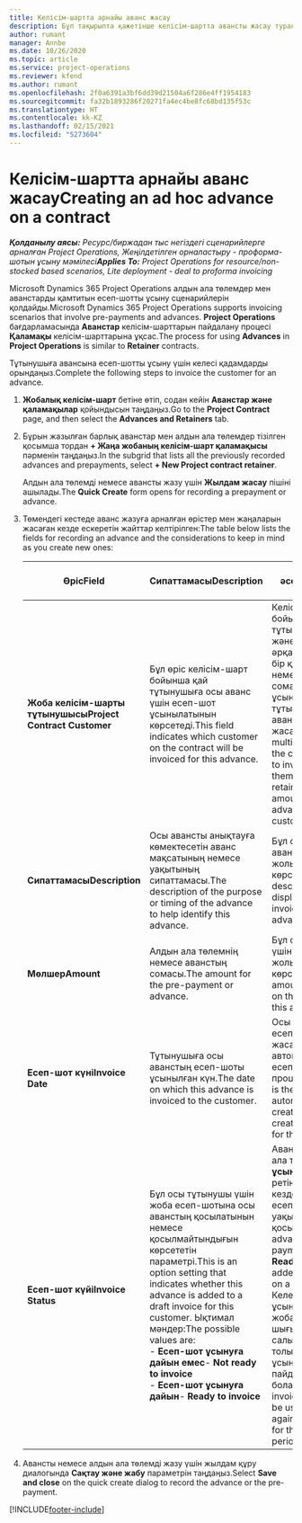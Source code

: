 ```yaml
---
title: Келісім-шартта арнайы аванс жасау
description: Бұл тақырыпта қажетінше келісім-шартта авансты жасау туралы ақпарат берілген.
author: rumant
manager: Annbe
ms.date: 10/26/2020
ms.topic: article
ms.service: project-operations
ms.reviewer: kfend
ms.author: rumant
ms.openlocfilehash: 2f0a6391a3bf6dd39d21504a6f286e4ff1954183
ms.sourcegitcommit: fa32b1893286f20271fa4ec4be8fc68bd135f53c
ms.translationtype: HT
ms.contentlocale: kk-KZ
ms.lasthandoff: 02/15/2021
ms.locfileid: "5273604"
---
```

# <a name="creating-an-ad-hoc-advance-on-a-contract"></a><span data-ttu-id="92619-103">Келісім-шартта арнайы аванс жасау</span><span class="sxs-lookup"><span data-stu-id="92619-103">Creating an ad hoc advance on a contract</span></span>

<span data-ttu-id="92619-104">_**Қолданылу аясы:** Ресурс/биржадан тыс негіздегі сценарийлерге арналған Project Operations, Жеңілдетілген орналастыру - проформа-шотын ұсыну мәмілесі_</span><span class="sxs-lookup"><span data-stu-id="92619-104">_**Applies To:** Project Operations for resource/non-stocked based scenarios, Lite deployment - deal to proforma invoicing_</span></span>

<span data-ttu-id="92619-105">Microsoft Dynamics 365 Project Operations алдын ала төлемдер мен аванстарды қамтитын есеп-шотты ұсыну сценарийлерін қолдайды.</span><span class="sxs-lookup"><span data-stu-id="92619-105">Microsoft Dynamics 365 Project Operations supports invoicing scenarios that involve pre-payments and advances.</span></span> <span data-ttu-id="92619-106">**Project Operations** бағдарламасында **Аванстар** келісім-шарттарын пайдалану процесі **Қаламақы** келісім-шарттарына ұқсас.</span><span class="sxs-lookup"><span data-stu-id="92619-106">The process for using **Advances** in **Project Operations** is similar to **Retainer** contracts.</span></span> 

<span data-ttu-id="92619-107">Тұтынушыға авансына есеп-шотты ұсыну үшін келесі қадамдарды орындаңыз.</span><span class="sxs-lookup"><span data-stu-id="92619-107">Complete the following steps to invoice the customer for an advance.</span></span>

1. <span data-ttu-id="92619-108">**Жобалық келісім-шарт** бетіне өтіп, содан кейін **Аванстар және қаламақылар** қойындысын таңдаңыз.</span><span class="sxs-lookup"><span data-stu-id="92619-108">Go to the **Project Contract** page, and then select the **Advances and Retainers** tab.</span></span>
2. <span data-ttu-id="92619-109">Бұрын жазылған барлық аванстар мен алдын ала төлемдер тізілген қосымша тордан **+ Жаңа жобаның келісім-шарт қаламақысы** пәрменін таңдаңыз.</span><span class="sxs-lookup"><span data-stu-id="92619-109">In the subgrid that lists all the previously recorded advances and prepayments, select **+ New Project contract retainer**.</span></span> 

    <span data-ttu-id="92619-110">Алдын ала төлемді немесе авансты жазу үшін **Жылдам жасау** пішіні ашылады.</span><span class="sxs-lookup"><span data-stu-id="92619-110">The **Quick Create** form opens for recording a prepayment or advance.</span></span>
    
3. <span data-ttu-id="92619-111">Төмендегі кестеде аванс жазуға арналған өрістер мен жаңаларын жасаған кезде ескеретін жайттар келтірілген:</span><span class="sxs-lookup"><span data-stu-id="92619-111">The table below lists the fields for recording an advance and the considerations to keep in mind as you create new ones:</span></span>

    | <span data-ttu-id="92619-112">Өріс</span><span class="sxs-lookup"><span data-stu-id="92619-112">Field</span></span> | <span data-ttu-id="92619-113">Сипаттамасы</span><span class="sxs-lookup"><span data-stu-id="92619-113">Description</span></span> | <span data-ttu-id="92619-114">Төменгі әсер</span><span class="sxs-lookup"><span data-stu-id="92619-114">Downstream impact</span></span> |
    | --- | --- | --- |
    | <span data-ttu-id="92619-115">**Жоба келісім-шарты тұтынушысы**</span><span class="sxs-lookup"><span data-stu-id="92619-115">**Project Contract Customer**</span></span> | <span data-ttu-id="92619-116">Бұл өріс келісім-шарт бойынша қай тұтынушыға осы аванс үшін есеп-шот ұсынылатынын көрсетеді.</span><span class="sxs-lookup"><span data-stu-id="92619-116">This field indicates which customer on the contract will be invoiced for this advance.</span></span> | <span data-ttu-id="92619-117">Келісім-шарт бойынша бірнеше тұтынушылар болса және олардың әрқайсысына белгілі бір қаламақы немесе аванс сомасына есеп-шот ұсынғыңыз келсе, әр тұтынушы үшін авансты жеке жасаңыз.</span><span class="sxs-lookup"><span data-stu-id="92619-117">If you have multiple customers on the contract and want to invoice each of them for a specific retainer or advance amount, create an advance for each customer individually.</span></span> |
    | <span data-ttu-id="92619-118">**Сипаттамасы**</span><span class="sxs-lookup"><span data-stu-id="92619-118">**Description**</span></span> | <span data-ttu-id="92619-119">Осы авансты анықтауға көмектесетін аванс мақсатының немесе уақытының сипаттамасы.</span><span class="sxs-lookup"><span data-stu-id="92619-119">The description of the purpose or timing of the advance to help identify this advance.</span></span> | <span data-ttu-id="92619-120">Бұл сипаттама осы аванс үшін есеп-шот жолында көрсетіледі.</span><span class="sxs-lookup"><span data-stu-id="92619-120">This description is displayed on the invoice line for this advance.</span></span> |
    | <span data-ttu-id="92619-121">**Мөлшер**</span><span class="sxs-lookup"><span data-stu-id="92619-121">**Amount**</span></span> | <span data-ttu-id="92619-122">Алдын ала төлемнің немесе аванстың сомасы.</span><span class="sxs-lookup"><span data-stu-id="92619-122">The amount for the pre-payment or advance.</span></span> | <span data-ttu-id="92619-123">Бұл сома осы аванс үшін есеп-шот жолында көрсетіледі.</span><span class="sxs-lookup"><span data-stu-id="92619-123">This amount is displayed on the invoice line for this advance.</span></span> |
    | <span data-ttu-id="92619-124">**Есеп-шот күні**</span><span class="sxs-lookup"><span data-stu-id="92619-124">**Invoice Date**</span></span> | <span data-ttu-id="92619-125">Тұтынушыға осы аванстың есеп-шоты ұсынылған күн.</span><span class="sxs-lookup"><span data-stu-id="92619-125">The date on which this advance is invoiced to the customer.</span></span> | <span data-ttu-id="92619-126">Осы аванс үшін есеп-шот жолын жасау үшін автоматтандырылған есеп-шотты жасау процесінің күні.</span><span class="sxs-lookup"><span data-stu-id="92619-126">This is the date for the automated invoice creation process to create an invoice line for this advance.</span></span> |
    | <span data-ttu-id="92619-127">**Есеп-шот күйі**</span><span class="sxs-lookup"><span data-stu-id="92619-127">**Invoice Status**</span></span> | <span data-ttu-id="92619-128">Бұл осы тұтынушы үшін жоба есеп-шотына осы аванстың қосылатынын немесе қосылмайтындығын көрсететін параметрі.</span><span class="sxs-lookup"><span data-stu-id="92619-128">This is an option setting that indicates whether this advance is added to a draft invoice for this customer.</span></span> <span data-ttu-id="92619-129">Ықтимал мәндер:</span><span class="sxs-lookup"><span data-stu-id="92619-129">The possible values are:</span></span></br><span data-ttu-id="92619-130">- **Есеп-шот ұсынуға дайын емес**</span><span class="sxs-lookup"><span data-stu-id="92619-130">- **Not ready to invoice**</span></span></br><span data-ttu-id="92619-131">- **Есеп-шот ұсынуға дайын**</span><span class="sxs-lookup"><span data-stu-id="92619-131">- **Ready to invoice**</span></span> | <span data-ttu-id="92619-132">Аванс немесе алдын ала төлем **Есеп-шот ұсынуға дайын** ретінде белгіленген кезде, ол жоба есеп-шотына жол уақыты ретінде қосылады.</span><span class="sxs-lookup"><span data-stu-id="92619-132">When an advance or pre-payment is marked as **Ready to invoice**, it is added as a line time on a draft invoice.</span></span> <span data-ttu-id="92619-133">Келесі есеп-шот ұсыну кезеңіндегі жоба шығындарымен салыстыру үшін тек толық есеп-шоты ұсынылған авансты пайдалануға болады.</span><span class="sxs-lookup"><span data-stu-id="92619-133">Only a fully invoiced advance can be used to reconcile against project costs for the next invoice period.</span></span> |

4. <span data-ttu-id="92619-134">Авансты немесе алдын ала төлемді жазу үшін жылдам құру диалогында **Сақтау және жабу** параметрін таңдаңыз.</span><span class="sxs-lookup"><span data-stu-id="92619-134">Select **Save and close** on the quick create dialog to record the advance or the pre-payment.</span></span>


[!INCLUDE[footer-include](../../includes/footer-banner.md)]
